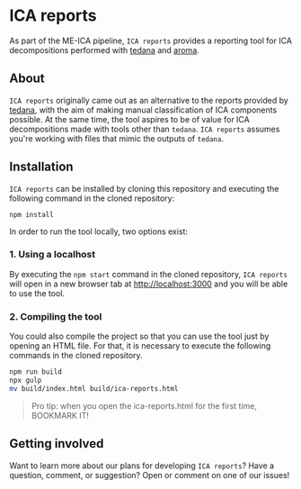 # ICA reports

As part of the ME-ICA pipeline, `ICA reports` provides a reporting tool for ICA decompositions performed with [tedana](https://github.com/ME-ICA/tedana) and [aroma](https://github.com/ME-ICA/aroma).

## About

`ICA reports` originally came out as an alternative to the reports provided by [tedana](https://github.com/ME-ICA/tedana), with the aim of making manual classification of ICA components possible. At the same time, the tool aspires to be of value for ICA decompositions made with tools other than `tedana`. `ICA reports` assumes you're working with files that mimic the outputs of `tedana`.

## Installation

`ICA reports` can be installed by cloning this repository and executing the following command in the cloned repository:

```npm install```

In order to run the tool locally, two options exist:

### 1. Using a localhost

By executing the `npm start` command in the cloned repository, `ICA reports` will open in a new browser tab at [http://localhost:3000](http://localhost:3000) and you will be able to use the tool.

### 2. Compiling the tool

You could also compile the project so that you can use the tool just by opening an HTML file. For that, it is necessary to execute the following commands in the cloned repository.

```bash
npm run build
npx gulp
mv build/index.html build/ica-reports.html
```

> Pro tip: when you open the ica-reports.html for the first time, BOOKMARK IT!

## Getting involved

Want to learn more about our plans for developing `ICA reports`? Have a question, comment, or suggestion? Open or comment on one of our issues!